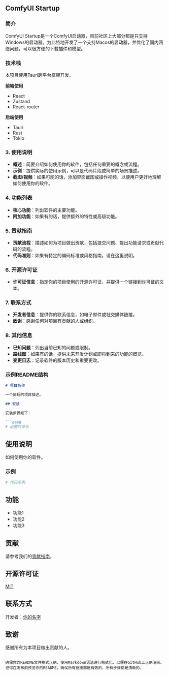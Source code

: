 ## ComfyUI Startup

### 简介

ComfyUI Startup是一个ComfyUI启动器，目前社区上大部分都是只支持Windows的启动器。为此特地开发了一个支持Macos的启动器，并优化了国内网络问题，可以很方便的下载插件和模型。

### 技术栈

本项目使用Tauri跨平台框架开发。

**前端使用**

- React
- Zustand
- React-router

**后端使用**

- Tauri
- Rust
- Tokio

### 3. 使用说明

- **概述**：简要介绍如何使用你的软件，包括任何重要的概念或流程。
- **示例**：提供实际的使用示例，可以是代码片段或简单的场景描述。
- **截图/视频**：如果可能的话，添加界面截图或操作视频，以便用户更好地理解如何使用你的软件。

### 4. 功能列表

- **核心功能**：列出软件的主要功能。
- **附加功能**：如果有的话，提供额外的特性或高级功能。

### 5. 贡献指南

- **贡献流程**：描述如何为项目做出贡献，包括提交问题、提出功能请求或贡献代码的流程。
- **代码准则**：如果有特定的编码标准或风格指南，请在这里说明。

### 6. 开源许可证

- **许可证信息**：指定你的项目使用的开源许可证，并提供一个链接到许可证的文本。

### 7. 联系方式

- **开发者信息**：提供你的联系信息，如电子邮件或社交媒体链接。
- **致谢**：感谢任何对项目有贡献的人或组织。

### 8. 其他信息

- **已知问题**：列出当前已知的问题或限制。
- **路线图**：如果有的话，提供未来开发计划或即将到来的功能的概览。
- **变更日志**：记录软件的版本历史和重要更改。

### 示例README结构

```markdown
# 项目名称

一个简短的项目描述。

## 安装

安装步骤如下：

```bash
# 必要的命令
```

## 使用说明

如何使用你的软件。

### 示例

```python
# 代码示例
```

## 功能

- 功能1
- 功能2
- 功能3

## 贡献

请参考我们的[贡献指南](贡献指南链接)。

## 开源许可证

[MIT](LICENSE)

## 联系方式

开发者：[你的名字](你的联系方式)

## 致谢

感谢所有为本项目做出贡献的人。
```

确保你的README文件格式正确，使用Markdown语法进行格式化，以便在GitHub上正确渲染。记得在发布前预览你的README，确保所有链接都是有效的，所有步骤都是清晰的。